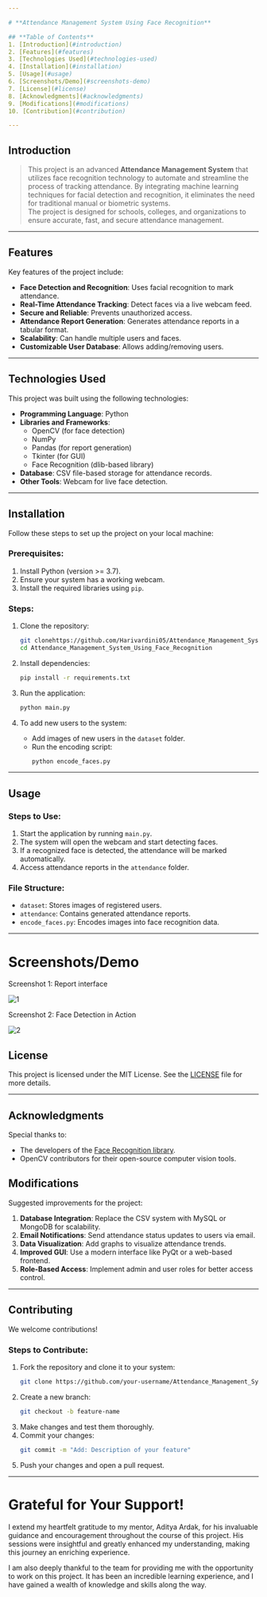 ```yaml
---

# **Attendance Management System Using Face Recognition**

## **Table of Contents**
1. [Introduction](#introduction)  
2. [Features](#features)  
3. [Technologies Used](#technologies-used)  
4. [Installation](#installation)  
5. [Usage](#usage)  
6. [Screenshots/Demo](#screenshots-demo)  
7. [License](#license)  
8. [Acknowledgments](#acknowledgments)
9. [Modifications](#modifications)
10. [Contribution](#contribution)

---
```


## **Introduction**

> This project is an advanced **Attendance Management System** that utilizes face recognition technology to automate and streamline the process of tracking attendance. By integrating machine learning techniques for facial detection and recognition, it eliminates the need for traditional manual or biometric systems.  
> The project is designed for schools, colleges, and organizations to ensure accurate, fast, and secure attendance management.

---

## **Features**
Key features of the project include:  
- **Face Detection and Recognition**: Uses facial recognition to mark attendance.  
- **Real-Time Attendance Tracking**: Detect faces via a live webcam feed.  
- **Secure and Reliable**: Prevents unauthorized access.  
- **Attendance Report Generation**: Generates attendance reports in a tabular format.  
- **Scalability**: Can handle multiple users and faces.  
- **Customizable User Database**: Allows adding/removing users.

---

## **Technologies Used**
This project was built using the following technologies:  

- **Programming Language**: Python  
- **Libraries and Frameworks**:  
  - OpenCV (for face detection)  
  - NumPy  
  - Pandas (for report generation)  
  - Tkinter (for GUI)  
  - Face Recognition (dlib-based library)  
- **Database**: CSV file-based storage for attendance records.  
- **Other Tools**: Webcam for live face detection.

---

## **Installation**

Follow these steps to set up the project on your local machine:  

### Prerequisites:
1. Install Python (version >= 3.7).  
2. Ensure your system has a working webcam.  
3. Install the required libraries using `pip`.  

### Steps:
1. Clone the repository:  
   ```bash
   git clonehttps://github.com/Harivardini05/Attendance_Management_System_Using_Face_Recognition.git
   cd Attendance_Management_System_Using_Face_Recognition
   ```

2. Install dependencies:  
   ```bash
   pip install -r requirements.txt
   ```

3. Run the application:  
   ```bash
   python main.py
   ```

4. To add new users to the system:  
   - Add images of new users in the `dataset` folder.  
   - Run the encoding script:  
     ```bash
     python encode_faces.py
     ```

---

## **Usage**

### Steps to Use:
1. Start the application by running `main.py`.  
2. The system will open the webcam and start detecting faces.  
3. If a recognized face is detected, the attendance will be marked automatically.  
4. Access attendance reports in the `attendance` folder.  

### File Structure:
- `dataset`: Stores images of registered users.  
- `attendance`: Contains generated attendance reports.  
- `encode_faces.py`: Encodes images into face recognition data.  

---
# Screenshots/Demo
Screenshot 1: Report interface

![1](https://github.com/user-attachments/assets/946f787c-3564-426c-9560-8b2afaf12b3e)


Screenshot 2: Face Detection in Action

![2](https://github.com/user-attachments/assets/ffbecc44-326d-40a7-b6e6-518f3fb24bb0)




## **License**

This project is licensed under the MIT License. See the [LICENSE](LICENSE) file for more details.

---

## **Acknowledgments**

Special thanks to:  
- The developers of the [Face Recognition library](https://github.com/ageitgey/face_recognition).  
- OpenCV contributors for their open-source computer vision tools.  




## **Modifications**

Suggested improvements for the project:  
1. **Database Integration**: Replace the CSV system with MySQL or MongoDB for scalability.  
2. **Email Notifications**: Send attendance status updates to users via email.  
3. **Data Visualization**: Add graphs to visualize attendance trends.  
4. **Improved GUI**: Use a modern interface like PyQt or a web-based frontend.  
5. **Role-Based Access**: Implement admin and user roles for better access control.  

---

## **Contributing**

We welcome contributions!  

### Steps to Contribute:
1. Fork the repository and clone it to your system:  
   ```bash
   git clone https://github.com/your-username/Attendance_Management_System_Using_Face_Recognition.git
   ```  
2. Create a new branch:  
   ```bash
   git checkout -b feature-name
   ```  
3. Make changes and test them thoroughly.  
4. Commit your changes:  
   ```bash
   git commit -m "Add: Description of your feature"
   ```  
5. Push your changes and open a pull request.  

---
# Grateful for Your Support!

I extend my heartfelt gratitude to my mentor, Aditya Ardak, for his invaluable guidance and encouragement throughout the course of this project. His sessions were insightful and greatly enhanced my understanding, making this journey an enriching experience.

I am also deeply thankful to the team for providing me with the opportunity to work on this project. It has been an incredible learning experience, and I have gained a wealth of knowledge and skills along the way.



